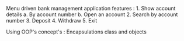 Menu driven bank management application 
features : 
    1. Show account details
        a. By account number 
        b. Open an account 
    2. Search by account number 
    3. Deposit 
    4. Withdraw
    5. Exit

Using OOP's concept's : 
    Encapsulations
    class and objects
    
    